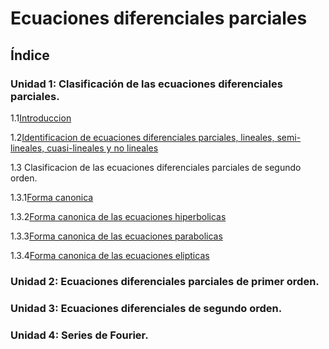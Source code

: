 # Ecuaciones diferenciales parciales
## Índice 
### Unidad 1: Clasificación de las ecuaciones diferenciales parciales.
1.1[Introduccion](Unidad1/1.1_Material_Introduccion/Teoria.md)

1.2[Identificacion de ecuaciones diferenciales parciales, lineales, semi-lineales, cuasi-lineales y no lineales](Unidad1/1.2_Material_Identificacion_ecuaciones_diferenciales_parciales/Teoria.md)

1.3 Clasificacion de las ecuaciones diferenciales parciales de segundo orden.

  1.3.1[Forma canonica](Unidad1/1.3_Clasificacion_de_ecuaciones_diferenciales_parciales_de_segundo_orden/1.3.1_FormaCanonica/Teoria.md)
  
  1.3.2[Forma canonica de las ecuaciones hiperbolicas](Unidad1/1.3_Clasificacion_de_ecuaciones_diferenciales_parciales_de_segundo_orden/1.3.2_FormaCanonicaDeLasEcuacionesHiperbolicas/Teoria.md)
  
  1.3.3[Forma canonica de las ecuaciones parabolicas](Unidad1/1.3_Clasificacion_de_ecuaciones_diferenciales_parciales_de_segundo_orden/1.3.2_FormaCanonicaDeLasEcuacionesParabolicas/Teoria.md)
  
  1.3.4[Forma canonica de las ecuaciones elipticas](Unidad1/1.3_Clasificacion_de_ecuaciones_diferenciales_parciales_de_segundo_orden/1.3.3_FormaCanonicaDeLasEcuacionesElipticas/Teoria.md)
  
### Unidad 2: Ecuaciones diferenciales parciales de primer orden.

### Unidad 3: Ecuaciones diferenciales de segundo orden.

### Unidad 4: Series de Fourier.
